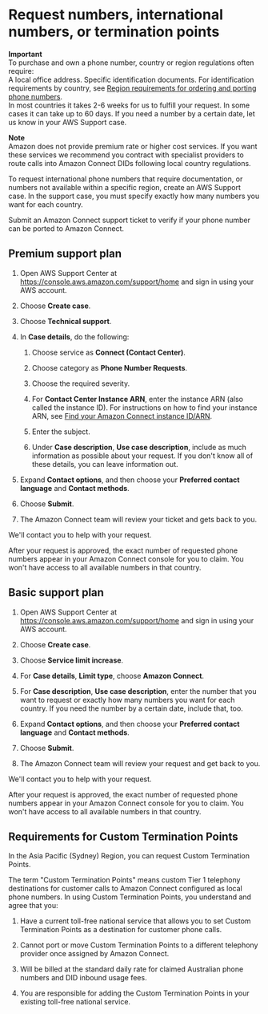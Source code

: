 # Request numbers, international numbers, or termination points<a name="number-request"></a>

**Important**  
To purchase and own a phone number, country or region regulations often require:   
A local office address\.
Specific identification documents\.
For identification requirements by country, see [Region requirements for ordering and porting phone numbers](phone-number-requirements.md)\.   
In most countries it takes 2\-6 weeks for us to fulfill your request\. In some cases it can take up to 60 days\. If you need a number by a certain date, let us know in your AWS Support case\.

**Note**  
Amazon does not provide premium rate or higher cost services\. If you want these services we recommend you contract with specialist providers to route calls into Amazon Connect DIDs following local country regulations\.

To request international phone numbers that require documentation, or numbers not available within a specific region, create an AWS Support case\. In the support case, you must specify exactly how many numbers you want for each country\. 

Submit an Amazon Connect support ticket to verify if your phone number can be ported to Amazon Connect\. 

## Premium support plan<a name="sp-premium-support-plan"></a>

1. Open AWS Support Center at [https://console\.aws\.amazon\.com/support/home](https://console.aws.amazon.com/support/home) and sign in using your AWS account\.

1. Choose **Create case**\.

1. Choose **Technical support**\.

1. In **Case details**, do the following:

   1. Choose service as **Connect \(Contact Center\)**\.

   1. Choose category as **Phone Number Requests**\.

   1. Choose the required severity\.

   1. For **Contact Center Instance ARN**, enter the instance ARN \(also called the instance ID\)\. For instructions on how to find your instance ARN, see [Find your Amazon Connect instance ID/ARN](find-instance-arn.md)\. 

   1. Enter the subject\.

   1. Under **Case description**, **Use case description**, include as much information as possible about your request\. If you don't know all of these details, you can leave information out\.

1. Expand **Contact options**, and then choose your **Preferred contact language** and **Contact methods**\.

1. Choose **Submit**\.

1. The Amazon Connect team will review your ticket and gets back to you\.

We'll contact you to help with your request\. 

After your request is approved, the exact number of requested phone numbers appear in your Amazon Connect console for you to claim\. You won't have access to all available numbers in that country\.

## Basic support plan<a name="sp-basic-support-plan"></a>

1. Open AWS Support Center at [https://console\.aws\.amazon\.com/support/home](https://console.aws.amazon.com/support/home) and sign in using your AWS account\.

1. Choose **Create case**\.

1. Choose **Service limit increase**\.

1. For **Case details**, **Limit type**, choose **Amazon Connect**\.

1. For **Case description**, **Use case description**, enter the number that you want to request or exactly how many numbers you want for each country\. If you need the number by a certain date, include that, too\.

1. Expand **Contact options**, and then choose your **Preferred contact language** and **Contact methods**\.

1. Choose **Submit**\.

1. The Amazon Connect team will review your request and get back to you\.

We'll contact you to help with your request\. 

After your request is approved, the exact number of requested phone numbers appear in your Amazon Connect console for you to claim\. You won't have access to all available numbers in that country\.

## Requirements for Custom Termination Points<a name="custom-termination-points"></a>

In the Asia Pacific \(Sydney\) Region, you can request Custom Termination Points\.

The term "Custom Termination Points" means custom Tier 1 telephony destinations for customer calls to Amazon Connect configured as local phone numbers\. In using Custom Termination Points, you understand and agree that you: 

1. Have a current toll\-free national service that allows you to set Custom Termination Points as a destination for customer phone calls\.

1. Cannot port or move Custom Termination Points to a different telephony provider once assigned by Amazon Connect\.

1. Will be billed at the standard daily rate for claimed Australian phone numbers and DID inbound usage fees\.

1. You are responsible for adding the Custom Termination Points in your existing toll\-free national service\.